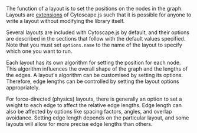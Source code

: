 
The function of a layout is to set the positions on the nodes in the graph.  Layouts are [extensions](#extensions/layouts) of Cytoscape.js such that it is possible for anyone to write a layout without modifying the library itself.

Several layouts are included with Cytoscape.js by default, and their options are described in the sections that follow with the default values specified.  Note that you must set `options.name` to the name of the layout to specify which one you want to run.

Each layout has its own algorithm for setting the position for each node.  This algorithm influences the overall shape of the graph and the lengths of the edges.  A layout's algorithm can be customised by setting its options.  Therefore, edge lengths can be controlled by setting the layout options appropriately.

For force-directed (physics) layouts, there is generally an option to set a weight to each edge to affect the relative edge lengths.  Edge length can also be affected by options like spacing factors, angles, and overlap avoidance.  Setting edge length depends on the particular layout, and some layouts will allow for more precise edge lengths than others.
